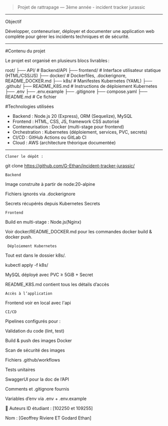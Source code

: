 
> Projet de rattrapage — 3ème année - incident tracker jurassic

---

Objectif

Développer, conteneuriser, déployer et documenter une application web complète pour gérer les incidents techniques et de sécurité.

---

#Contenu du projet

Le projet est organisé en plusieurs blocs livrables :

root/
├── API/ # Backend/API 
├── frontend/ # Interface utilisateur statique (HTML/CSS/JS)
├── docker/ # Dockerfiles, .dockerignore, README_DOCKER.md
├── k8s/ # Manifestes Kubernetes (YAML)
├── .github/
├── README_K8S.md # Instructions de déploiement Kubernetes
├── .env
├── .env.example
├── .gitignore
├── compose.yaml
├── README.md # Ce fichier


#Technologies utilisées

- Backend : Node.js 20 (Express), ORM (Sequelize), MySQL
- Frontend : HTML, CSS, JS, framework CSS autorisé
- Conteneurisation : Docker (multi-stage pour frontend)
- Orchestration : Kubernetes (déploiement, services, PVC, secrets)
- CI/CD : GitHub Actions ou GitLab CI
- Cloud : AWS (architecture théorique documentée)

---

    Cloner le dépôt :
git clone https://github.com/G-Ethan/incident-tracker-jurassic/


    Backend
Image construite à partir de node:20-alpine

Fichiers ignorés via .dockerignore

Secrets récupérés depuis Kubernetes Secrets

    Frontend
Build en multi-stage : Node.js(Nginx)

Voir docker/README_DOCKER.md pour les commandes docker build & docker push.

     Déploiement Kubernetes
Tout est dans le dossier k8s/.

kubectl apply -f k8s/

MySQL déployé avec PVC ≥ 5GiB + Secret

README_K8S.md contient tous les détails d’accès

    Accès à l’application
Frontend voir en local avec l'api


    CI/CD
Pipelines configurés pour :

Validation du code (lint, test)

Build & push des images Docker

Scan de sécurité des images

Fichiers .github/workflows

Tests unitaires

SwaggerUI pour la doc de l’API

Comments et .gitignore fournis

Variables d’env via .env + .env.example

👥 Auteurs
ID étudiant : [102250 et 109255]

Nom : [Geoffrey Riviere ET Godard Ethan]


